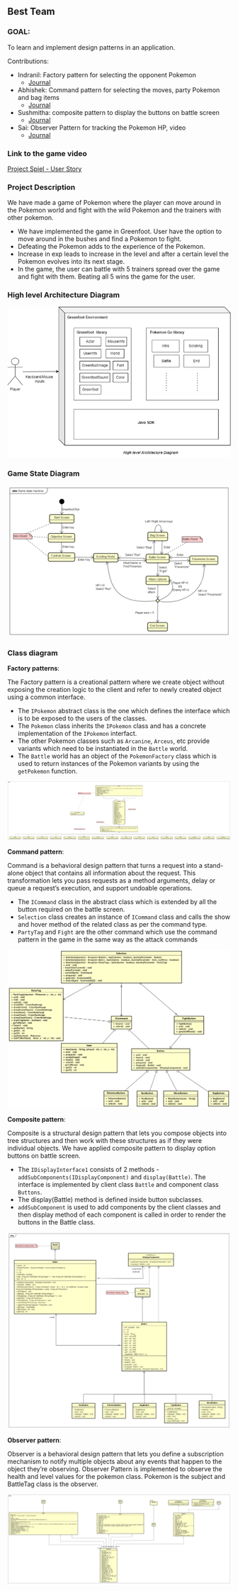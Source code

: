 ## Best Team

### GOAL:

To learn and implement design patterns in an application.

Contributions:

* Indranil: Factory pattern for selecting the opponent Pokemon
    - [Journal](journals/indranil.md)
* Abhishek: Command pattern for selecting the moves, party Pokemon and bag items
    - [Journal](journals/abhishek.md)
* Sushmitha: composite pattern to display the buttons on battle screen
    - [Journal](journals/sushmitha.md)
* Sai: Observer Pattern for tracking the Pokemon HP, video
    - [Journal](journals/sai.md)

### Link to the game video

[Project Spiel - User Story](https://www.youtube.com/watch?v=PAGUXUL7cts)

### Project Description

We have made a game of Pokemon where the player can move around in the Pokemon world and fight with the wild Pokemon and the trainers with other pokemon.

* We have implemented the game in Greenfoot. User have the option to move around in the bushes and find a Pokemon to fight.
* Defeating the Pokemon adds to the experience of the Pokemon.
* Increase in exp leads to increase in the level and after a certain level the Pokemon evolves into its next stage.
* In the game, the user can battle with 5 trainers spread over the game and fight with them. Beating all 5 wins the game for the user.
### High level Architecture Diagram
![High level Architecture Diagram](High_level_Architecture_diagram.png)

### Game State Diagram
![Game State Diagram](Game_state_machine.png)

### Class diagram

**Factory patterns**:

The Factory pattern is a creational pattern where we create object without exposing the creation logic to the client and refer to newly created object using a common interface.

* The `IPokemon` abstract class is the one which defines the interface which is to be exposed to the users of the classes.
* The `Pokemon` class inherits the `IPokemon` class and has a concrete implementation of the `IPokemon` interfact.
* The other Pokemon classes such as `Arcanine`, `Arceus`, etc provide variants which need to be instantiated in the `Battle` world.
* The `Battle` world has an object of the `PokemonFactory` class which is used to return instances of the Pokemon variants by using the `getPokemon` function.

![Factory pattern class diagram](factory_class_diagram.png)

**Command pattern**:

Command is a behavioral design pattern that turns a request into a stand-alone object that contains all information about the request. This transformation lets you pass requests as a method arguments, delay or queue a request’s execution, and support undoable operations.

* The `ICommand` class in the abstract class which is extended by all the button required on the battle screen.
* `Selection` class creates an instance of `ICommand` class and calls the show and hover method of the related class as per the command type.
* `PartyTag` and `Fight` are the other command which use the command pattern in the game in the same way as the attack commands

![command_pattern_class_diagram](command_pattern_class_diagram.png)

**Composite pattern**:

Composite is a structural design pattern that lets you compose objects into tree structures and then work with these structures as if they were individual objects.
We have applied composite pattern to display option buttons on battle screen.
* The `IDisplayInterface1` consists of 2 methods - `addSubComponents(IDisplayComponent)` and `display(Battle)`. The interface is implemented by client class `Battle` and component class `Buttons`.
* The display(Battle) method is defined inside button subclasses.
* `addSubComponent` is used to add components by the client classes and then display method of each component is called in order to render the buttons in the Battle class.

![Composite pattern class diagram](Composite_pattern_Class_diagram.png)

**Observer pattern**:

Observer is a behavioral design pattern that lets you define a subscription mechanism to notify multiple objects about any events that happen to the object they’re observing. Observer Pattern is implemented to observe the health and level values for the pokemon class. Pokemon is the subject and BattleTag class is the observer.

![Observer Pattern class diagram](observer_class_diagram.png)

